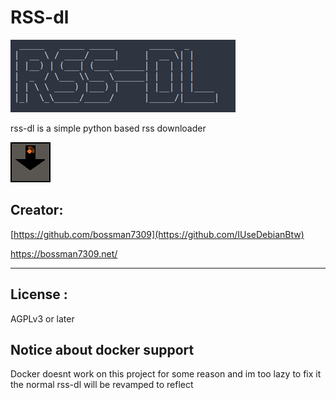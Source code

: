 # RSS-dl
![rss-dl](images/rss-dl-image.png)

rss-dl is a simple python based rss downloader

![Logo](./images/rss-dl-logo-grey.png)


## Creator:

[https://github.com/bossman7309](https://github.com/IUseDebianBtw)

https://bossman7309.net/

-----------------------
## License :

AGPLv3 or later

## Notice about docker support

Docker doesnt work on this project for some reason and im too lazy to fix it the normal rss-dl will be revamped to reflect 



